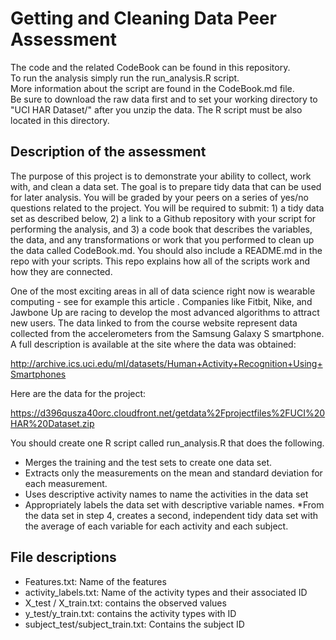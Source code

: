 # Getting and Cleaning Data Peer Assessment  
The code and the related CodeBook can be found in this repository.  
To run the analysis simply run the run_analysis.R script.  
More information about the script are found in the CodeBook.md file.  
Be sure to download the raw data first and to set your working directory to "UCI HAR Dataset/" after you unzip the data. The R script must be also located in this directory.  
## Description of the assessment  
The purpose of this project is to demonstrate your ability to collect, work with, and clean a data set. The goal is to prepare tidy data that can be used for later analysis. You will be graded by your peers on a series of yes/no questions related to the project. You will be required to submit: 1) a tidy data set as described below, 2) a link to a Github repository with your script for performing the analysis, and 3) a code book that describes the variables, the data, and any transformations or work that you performed to clean up the data called CodeBook.md. You should also include a README.md in the repo with your scripts. This repo explains how all of the scripts work and how they are connected.  

One of the most exciting areas in all of data science right now is wearable computing - see for example this article . Companies like Fitbit, Nike, and Jawbone Up are racing to develop the most advanced algorithms to attract new users. The data linked to from the course website represent data collected from the accelerometers from the Samsung Galaxy S smartphone. A full description is available at the site where the data was obtained:  

http://archive.ics.uci.edu/ml/datasets/Human+Activity+Recognition+Using+Smartphones  

Here are the data for the project:  

https://d396qusza40orc.cloudfront.net/getdata%2Fprojectfiles%2FUCI%20HAR%20Dataset.zip  

You should create one R script called run_analysis.R that does the following.  

* Merges the training and the test sets to create one data set.
* Extracts only the measurements on the mean and standard deviation for each measurement.
* Uses descriptive activity names to name the activities in the data set
* Appropriately labels the data set with descriptive variable names.
 *From the data set in step 4, creates a second, independent tidy data set with the average of each variable for each activity and each subject.
 
 ## File descriptions
 * Features.txt: Name of the features  
 * activity_labels.txt: Name of the activity types and their associated ID  
 * X_test / X_train.txt: contains the observed values  
 * y_test/y_train.txt: contains the activity types with ID  
 * subject_test/subject_train.txt: Contains the subject ID  
